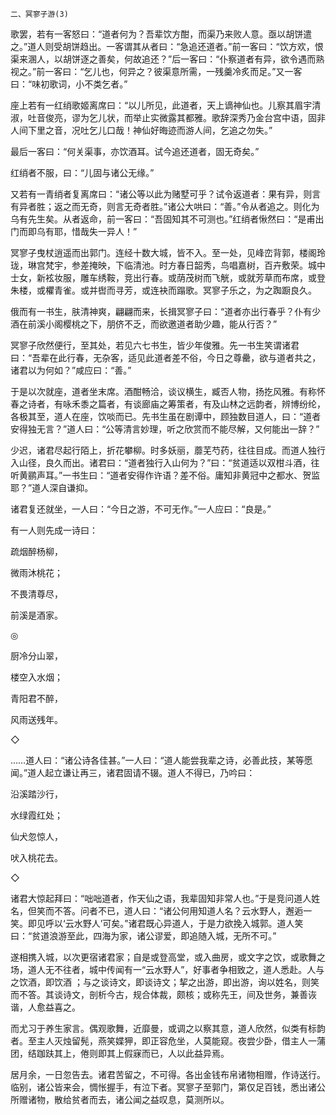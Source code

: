    二、冥寥子游(3) 

   歌罢，若有一客怒曰：“道者何为？吾辈饮方酣，而渠乃来败人意。亟以胡饼遣之。”道人则受胡饼趋出。一客谓其从者曰：“急追还道者。”前一客曰：“饮方欢，恨渠来溷人，以胡饼逐之善矣，何故追还？”后一客曰：“仆察道者有异，欲令遇而熟视之。”前一客曰：“乞儿也，何异之？彼渠意所需，一残羹冷炙而足。”又一客曰：“味初歌词，小不类乞者。”

   座上若有一红绡歌姬离席曰：“以儿所见，此道者，天上谪神仙也。儿察其眉宇清淑，吐音俊亮，谬为乞儿状，而举止实微露其都雅。歌辞深秀乃金台宫中语，固非人间下里之音，况吐乞儿口哉！神仙好晦迹而游人间，乞追之勿失。”

   最后一客曰：“何关渠事，亦饮酒耳。试今追还道者，固无奇矣。”

   红绡者不服，曰：“儿固与诸公无缘。”

   又若有一青绡者复离席曰：“诸公等以此为赌墅可乎？试令返道者：果有异，则言有异者胜；返之而无奇，则言无奇者胜。”诸公大哄曰：“善。”令从者追之。则化为乌有先生矣。从者返命，前一客曰：“吾固知其不可测也。”红绡者愀然曰：“是甫出门而即乌有耶，惜哉失一异人！”

   冥寥子曳杖逍遥而出郭门。连经十数大城，皆不入。至一处，见峰峦背郭，楼阁玲珑，琳宫梵宇，参差掩映，下临清池。时方春日韶秀，鸟唱嘉树，百卉敷荣。城中士女，新袨妆服，雕车绣鞍，竞出行春。或荫茂树而飞觥，或就芳草而布席，或登朱楼，或欋青雀。或并辔而寻芳，或连袂而蹋歌。冥寥子乐之，为之踟蹰良久。

   俄而有一书生，肤清神爽，翩翩而来，长揖冥寥子曰：“道者亦出行春乎？仆有少酒在前溪小阁樱桃之下，朋侪不乏，而欲邀道者助少趣，能从行否？”

   冥寥子欣然便行，至其处，若见六七书生，皆少年俊雅。先一书生笑谓诸君曰：“吾辈在此行春，无杂客，适见此道者差不俗，今日之尊罍，欲与道者共之，诸君以为何如？”咸应曰：“善。”

   于是以次就座，道者坐末席。酒酣畅洽，谈议横生，臧否人物，扬扢风雅。有称怀春之诗者，有咏禾黍之篇者，有谈廊庙之筹策者，有及山林之远韵者，辨博纷纶，各极其至，道人在座，饮啖而已。先书生虽在剧谭中，顾独数目道人，曰：“道者安得独无言？”道人曰：“公等清言妙理，听之欣赏而不能尽解，又何能出一辞？”

   少迟，诸君尽起行陌上，折花攀柳。时多妖丽，蘼芜芍药，往往目成。而道人独行入山径，良久而出。诸君曰：“道者独行入山何为？”曰：“贫道适以双柑斗酒，往听黄鹂声耳。”一书生曰：“道者安得作许语？差不俗。庸知非黄冠中之都水、贺监耶？”道人深自谦抑。

   诸君复还就坐，一人曰：“今日之游，不可无作。”一人应曰：“良是。”

   有一人则先成一诗曰：

   疏烟醉杨柳，

   微雨沐桃花；

   不畏清尊尽，

   前溪是酒家。

   ◎

   厨冷分山翠，

   楼空入水烟；

   青阳君不醉，

   风雨送残年。

   ◇

   ……道人曰：“诸公诗各佳甚。”一人曰：“道人能尝我辈之诗，必善此技，某等愿闻。”道人起立谦让再三，诸君固请不辍。道人不得已，乃吟曰：

   沿溪踏沙行，

   水绿霞红处；

   仙犬忽惊人，

   吠入桃花去。

   ◇

   诸君大惊起拜曰：“咄咄道者，作天仙之语，我辈固知非常人也。”于是竞问道人姓名，但笑而不答。问者不已，道人曰：“诸公何用知道人名？云水野人，邂逅一笑。即见呼以‘云水野人’可矣。”诸君既心异道人，于是力欲挽入城郭。道人笑曰：“贫道浪游至此，四海为家，诸公谬爱，即追随入城，无所不可。”

   遂相携入城，以次更宿诸君家；自是或登高堂，或入曲房，或文字之饮，或歌舞之场，道人无不往者，城中传闻有一“云水野人”，好事者争相致之，道人悉赴。人与之饮酒，即饮酒 ；与之谈诗文，即谈诗文；挈之出游，即出游，询以姓名，则笑而不答。其谈诗文，剖析今古，规合体裁，颇核；或称先王，间及世务，兼善诙谐，人愈益喜之。

   而尤习于养生家言。偶观歌舞，近靡曼，或调之以察其意，道人欣然，似类有标韵者。至主人灭烛留髡，燕笑媟狎，即正容危坐，人莫能窥。夜尝少卧，借主人一蒲团，结跏趺其上，倦则即其上假寐而已，人以此益异焉。

   居月余，一日忽告去。诸君苦留之，不可得。各出金钱布帛诸物相赠，作诗送行。临别，诸公皆来会，惆怅握手，有泣下者。冥寥子至郭门，第仅足百钱，悉出诸公所赠诸物，散给贫者而去，诸公闻之益叹息，莫测所以。

